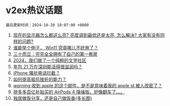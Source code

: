 # v2ex热议话题

`最后更新时间：2024-10-20 18:07:00 +0800`

1. [现在的显示器怎么都这么亮? 亮度调到最低还是太亮, 怎么解决? 
大家有没有同样的问题?](https://www.v2ex.com/t/1081861)
1. [谁能举个例子， Win11 究竟哪儿不好用了？](https://www.v2ex.com/t/1081793)
1. [三十而立：完完全全拥有了自己的第一套房](https://www.v2ex.com/t/1081814)
1. [2024，我们做了一个纯粹的文字社区](https://www.v2ex.com/t/1081778)
1. [年包 21 万在深圳能活得很滋润吗？](https://www.v2ex.com/t/1081879)
1. [iPhone 骚扰电话拦截？](https://www.v2ex.com/t/1081857)
1. [如何提高抵抗挫折的能力？](https://www.v2ex.com/t/1081806)
1. [*warning* 收到 apple 的这个邮件，是不是意味着我的 apple id 被人改密了？](https://www.v2ex.com/t/1081770)
1. [拼多多百亿补贴买的 AirPods 4 降噪版，好像翻车了。。。](https://www.v2ex.com/t/1081849)
1. [独居做饭分享，还是自己做饭香(多长图)](https://www.v2ex.com/t/1081887)

